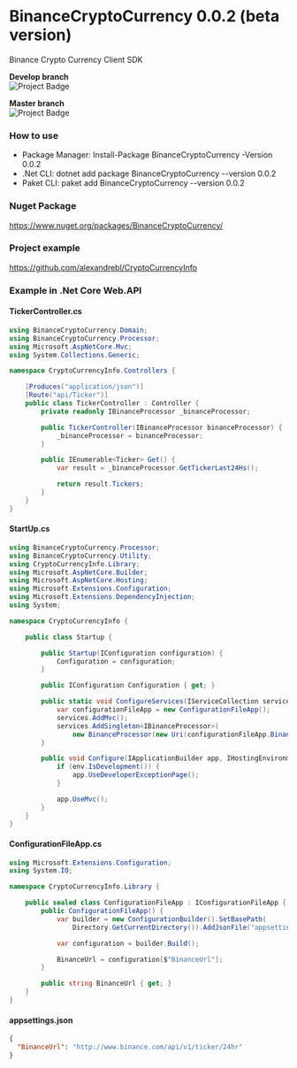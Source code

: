 # BinanceCryptoCurrency 0.0.2 (beta version)
Binance Crypto Currency Client SDK

<strong>Develop branch</strong><br />
<img src="https://ci.appveyor.com/api/projects/status/github/alexandrebl/BinanceCryptoCurrency?branch=develop&svg=true" alt="Project Badge" with="300">

<strong>Master branch</strong><br />
<img src="https://ci.appveyor.com/api/projects/status/github/alexandrebl/BinanceCryptoCurrency?branch=master&svg=true" alt="Project Badge" with="300">

### How to use
- Package Manager: Install-Package BinanceCryptoCurrency -Version 0.0.2
- .Net CLI: dotnet add package BinanceCryptoCurrency --version 0.0.2
- Paket CLI: paket add BinanceCryptoCurrency --version 0.0.2

### Nuget Package
https://www.nuget.org/packages/BinanceCryptoCurrency/

### Project example
https://github.com/alexandrebl/CryptoCurrencyInfo

### Example in .Net Core Web.API
#### TickerController.cs
```cs
using BinanceCryptoCurrency.Domain;
using BinanceCryptoCurrency.Processor;
using Microsoft.AspNetCore.Mvc;
using System.Collections.Generic;

namespace CryptoCurrencyInfo.Controllers {

    [Produces("application/json")]
    [Route("api/Ticker")]
    public class TickerController : Controller {
        private readonly IBinanceProcessor _binanceProcessor;

        public TickerController(IBinanceProcessor binanceProcessor) {
            _binanceProcessor = binanceProcessor;
        }

        public IEnumerable<Ticker> Get() {
            var result = _binanceProcessor.GetTickerLast24Hs();

            return result.Tickers;
        }
    }
}
```
#### StartUp.cs
```cs
using BinanceCryptoCurrency.Processor;
using BinanceCryptoCurrency.Utility;
using CryptoCurrencyInfo.Library;
using Microsoft.AspNetCore.Builder;
using Microsoft.AspNetCore.Hosting;
using Microsoft.Extensions.Configuration;
using Microsoft.Extensions.DependencyInjection;
using System;

namespace CryptoCurrencyInfo {

    public class Startup {

        public Startup(IConfiguration configuration) {
            Configuration = configuration;
        }

        public IConfiguration Configuration { get; }

        public static void ConfigureServices(IServiceCollection services) {
            var configurationFileApp = new ConfigurationFileApp();
            services.AddMvc();
            services.AddSingleton<IBinanceProcessor>(
                new BinanceProcessor(new Uri(configurationFileApp.BinanceUrl), new Logger()));
        }

        public void Configure(IApplicationBuilder app, IHostingEnvironment env) {
            if (env.IsDevelopment()) {
                app.UseDeveloperExceptionPage();
            }

            app.UseMvc();
        }
    }
}
```

#### ConfigurationFileApp.cs
```cs
using Microsoft.Extensions.Configuration;
using System.IO;

namespace CryptoCurrencyInfo.Library {

    public sealed class ConfigurationFileApp : IConfigurationFileApp {
        public ConfigurationFileApp() {
            var builder = new ConfigurationBuilder().SetBasePath(
                Directory.GetCurrentDirectory()).AddJsonFile("appsettings.json");

            var configuration = builder.Build();

            BinanceUrl = configuration[$"BinanceUrl"];
        }

        public string BinanceUrl { get; }
    }
}
```

#### appsettings.json
```json
{
  "BinanceUrl": "http://www.binance.com/api/v1/ticker/24hr"
}
```
